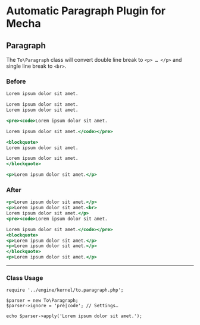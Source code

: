 Automatic Paragraph Plugin for Mecha
====================================

Paragraph
---------

The `To\Paragraph` class will convert double line break to `<p> … </p>` and single line break to `<br>`.

### Before

~~~ .html
Lorem ipsum dolor sit amet.

Lorem ipsum dolor sit amet.
Lorem ipsum dolor sit amet.

<pre><code>Lorem ipsum dolor sit amet.

Lorem ipsum dolor sit amet.</code></pre>

<blockquote>
Lorem ipsum dolor sit amet.

Lorem ipsum dolor sit amet.
</blockquote>

<p>Lorem ipsum dolor sit amet.</p>
~~~

### After

~~~ .html
<p>Lorem ipsum dolor sit amet.</p>
<p>Lorem ipsum dolor sit amet.<br>
Lorem ipsum dolor sit amet.</p>
<pre><code>Lorem ipsum dolor sit amet.

Lorem ipsum dolor sit amet.</code></pre>
<blockquote>
<p>Lorem ipsum dolor sit amet.</p>
<p>Lorem ipsum dolor sit amet.</p>
</blockquote>
<p>Lorem ipsum dolor sit amet.</p>
~~~

---

### Class Usage

~~~ .php
require '../engine/kernel/to.paragraph.php';

$parser = new To\Paragraph;
$parser->ignore = 'pre|code'; // Settings…

echo $parser->apply('Lorem ipsum dolor sit amet.');
~~~
